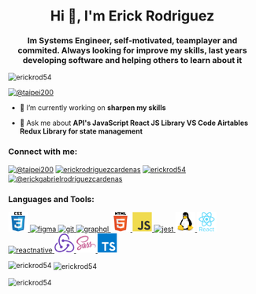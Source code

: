 <h1 align="center">Hi 👋, I'm Erick Rodriguez</h1>
<h3 align="center">Im Systems Engineer, self-motivated, teamplayer and commited. Always looking for improve my skills, last years developing software and helping others to learn about it</h3>

<p align="left"> <img src="https://komarev.com/ghpvc/?username=erickrod54&label=Profile%20views&color=0e75b6&style=flat" alt="erickrod54" /> </p>

<p align="left"> <a href="https://twitter.com/@taipei200" target="blank"><img src="https://img.shields.io/twitter/follow/@taipei200?logo=twitter&style=for-the-badge" alt="@taipei200" /></a> </p>

- 🔭 I’m currently working on **sharpen my skills**

- 💬 Ask me about **API's JavaScript React JS Library VS Code Airtables Redux Library for state management**

<h3 align="left">Connect with me:</h3>
<p align="left">
<a href="https://twitter.com/@taipei200" target="blank"><img align="center" src="https://raw.githubusercontent.com/rahuldkjain/github-profile-readme-generator/master/src/images/icons/Social/twitter.svg" alt="@taipei200" height="30" width="40" /></a>
<a href="https://linkedin.com/in/erickrodriguezcardenas" target="blank"><img align="center" src="https://raw.githubusercontent.com/rahuldkjain/github-profile-readme-generator/master/src/images/icons/Social/linked-in-alt.svg" alt="erickrodriguezcardenas" height="30" width="40" /></a>
<a href="https://instagram.com/erickrod54" target="blank"><img align="center" src="https://raw.githubusercontent.com/rahuldkjain/github-profile-readme-generator/master/src/images/icons/Social/instagram.svg" alt="erickrod54" height="30" width="40" /></a>
<a href="https://medium.com/@erickgabrielrodriguezcardenas" target="blank"><img align="center" src="https://raw.githubusercontent.com/rahuldkjain/github-profile-readme-generator/master/src/images/icons/Social/medium.svg" alt="@erickgabrielrodriguezcardenas" height="30" width="40" /></a>
</p>

<h3 align="left">Languages and Tools:</h3>
<p align="left"> <a href="https://www.w3schools.com/css/" target="_blank" rel="noreferrer"> <img src="https://raw.githubusercontent.com/devicons/devicon/master/icons/css3/css3-original-wordmark.svg" alt="css3" width="40" height="40"/> </a> <a href="https://www.figma.com/" target="_blank" rel="noreferrer"> <img src="https://www.vectorlogo.zone/logos/figma/figma-icon.svg" alt="figma" width="40" height="40"/> </a> <a href="https://git-scm.com/" target="_blank" rel="noreferrer"> <img src="https://www.vectorlogo.zone/logos/git-scm/git-scm-icon.svg" alt="git" width="40" height="40"/> </a> <a href="https://graphql.org" target="_blank" rel="noreferrer"> <img src="https://www.vectorlogo.zone/logos/graphql/graphql-icon.svg" alt="graphql" width="40" height="40"/> </a> <a href="https://www.w3.org/html/" target="_blank" rel="noreferrer"> <img src="https://raw.githubusercontent.com/devicons/devicon/master/icons/html5/html5-original-wordmark.svg" alt="html5" width="40" height="40"/> </a> <a href="https://developer.mozilla.org/en-US/docs/Web/JavaScript" target="_blank" rel="noreferrer"> <img src="https://raw.githubusercontent.com/devicons/devicon/master/icons/javascript/javascript-original.svg" alt="javascript" width="40" height="40"/> </a> <a href="https://jestjs.io" target="_blank" rel="noreferrer"> <img src="https://www.vectorlogo.zone/logos/jestjsio/jestjsio-icon.svg" alt="jest" width="40" height="40"/> </a> <a href="https://www.linux.org/" target="_blank" rel="noreferrer"> <img src="https://raw.githubusercontent.com/devicons/devicon/master/icons/linux/linux-original.svg" alt="linux" width="40" height="40"/> </a> <a href="https://reactjs.org/" target="_blank" rel="noreferrer"> <img src="https://raw.githubusercontent.com/devicons/devicon/master/icons/react/react-original-wordmark.svg" alt="react" width="40" height="40"/> </a> <a href="https://reactnative.dev/" target="_blank" rel="noreferrer"> <img src="https://reactnative.dev/img/header_logo.svg" alt="reactnative" width="40" height="40"/> </a> <a href="https://redux.js.org" target="_blank" rel="noreferrer"> <img src="https://raw.githubusercontent.com/devicons/devicon/master/icons/redux/redux-original.svg" alt="redux" width="40" height="40"/> </a> <a href="https://sass-lang.com" target="_blank" rel="noreferrer"> <img src="https://raw.githubusercontent.com/devicons/devicon/master/icons/sass/sass-original.svg" alt="sass" width="40" height="40"/> </a> <a href="https://www.typescriptlang.org/" target="_blank" rel="noreferrer"> <img src="https://raw.githubusercontent.com/devicons/devicon/master/icons/typescript/typescript-original.svg" alt="typescript" width="40" height="40"/> </a> </p>

<p><img align="left" src="https://github-readme-stats.vercel.app/api?username=erickrod54)](https://github.com/anuraghazra/github-readme-stats" alt="erickrod54" /></p>

<p>&nbsp;<img align="center" src="https://github-readme-stats.vercel.app/api?username=erickrod54&show_icons=true&locale=en" alt="erickrod54" /></p>

<p><img align="center" src="https://github-readme-streak-stats.herokuapp.com/?user=erickrod54&" alt="erickrod54" /></p>
